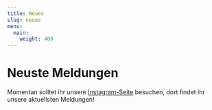 ```yaml
---
title: Neues
slug: neues
menu:
  main:
    weight: 400
---
```


# Neuste Meldungen

Momentan solltet ihr unsere [Instagram-Seite](https://instagram.com/kiel_koalas)
besuchen,
dort findet ihr unsere aktuellsten Meldungen!
